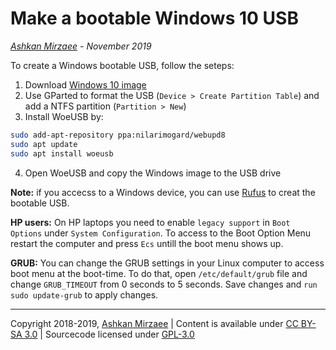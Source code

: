 # Make a bootable Windows 10 USB
*[Ashkan Mirzaee](https://ashki23.github.io/index.html) - November 2019*

To create a Windows bootable USB, follow the seteps:
1. Download [Windows 10 image](https://www.microsoft.com/en-us/software-download/windows10ISO)
2. Use GParted to format the USB (`Device > Create Partition Table`) and add a NTFS partition (`Partition > New`) 
3. Install WoeUSB by: 
```bash
sudo add-apt-repository ppa:nilarimogard/webupd8
sudo apt update
sudo apt install woeusb
```
4. Open WoeUSB and copy the Windows image to the USB drive  

**Note:** if you accecss to a Windows device, you can use [Rufus](https://rufus.ie/) to creat the bootable USB.

**HP users:** On HP laptops you need to enable `legacy support` in `Boot Options` under `System Configuration`. To access to the Boot Option Menu restart the computer and press `Ecs` untill the boot menu shows up.

**GRUB:** You can change the GRUB settings in your Linux computer to access boot menu at the boot-time. To do that, open `/etc/default/grub` file and change `GRUB_TIMEOUT` from 0 seconds to 5 seconds. Save changes and `run sudo update-grub` to apply changes.

---
Copyright 2018-2019, [Ashkan Mirzaee](https://ashki23.github.io/index.html) | Content is available under [CC BY-SA 3.0](https://creativecommons.org/licenses/by-sa/3.0/) | Sourcecode licensed under [GPL-3.0](https://www.gnu.org/licenses/gpl-3.0.en.html)
